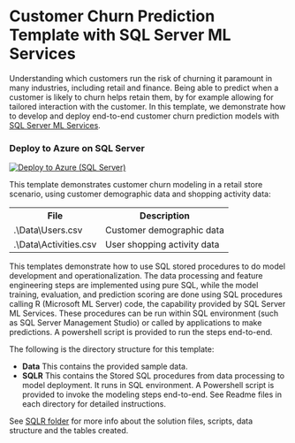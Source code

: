 # Customer Churn Prediction Template with SQL Server ML Services
Understanding which customers run the risk of churning it paramount in many industries, including retail and finance.
Being able to predict when a customer is likely to churn helps retain them, by for example allowing for tailored interaction with the customer.
In this template, we demonstrate how to develop and deploy end-to-end customer churn prediction models with [SQL Server ML Services](https://docs.microsoft.com/en-us/sql/advanced-analytics/what-is-sql-server-machine-learning). 

### Deploy to Azure on SQL Server
[![Deploy to Azure (SQL Server)](https://raw.githubusercontent.com/Azure/Azure-CortanaIntelligence-SolutionAuthoringWorkspace/master/docs/images/DeployToAzure.PNG)](https://portal.azure.com/#create/Microsoft.Template/uri/https%3A%2F%2Fraw.githubusercontent.com%2FMicrosoft%2FSQL-Server-R-Services-Samples%2Fmaster%2FChurn%2FArmTemplates%2Fchurn_arm.json)


This template demonstrates customer churn modeling in a retail store scenario, using customer demographic data and shopping activity data:
<table style="width:85%">
  <tr>
    <th>File</th>
    <th>Description</th>
  </tr>
  <tr>
    <td>.\Data\Users.csv</td>
    <td>Customer demographic data</td>
  </tr>
  <tr>
    <td>.\Data\Activities.csv</td>
    <td>User shopping activity data</td>
  </tr>
</table>

This templates demonstrate how to use SQL stored procedures to do model development and operationalization. The data processing and feature engineering steps are implemented using pure SQL, while the model training, evaluation, and prediction scoring are done using SQL procedures calling R (Microsoft ML Server) code, the capability provided by SQL Server ML Services. These procedures can be run within SQL environment (such as SQL Server Management Studio) or called by applications to make predictions. A powershell script is provided to run the steps end-to-end. 

The following is the directory structure for this template:

* **Data**    This contains the provided sample data.
* **SQLR**    This contains the Stored SQL procedures from data processing to model deployment. It runs in SQL environment. A Powershell script is provided to invoke the modeling steps end-to-end.  See Readme files in each directory for detailed instructions.

See <a href="https://github.com/Microsoft/SQL-Server-R-Services-Samples/tree/master/Churn/SQLR">SQLR folder</a> for more info about the solution files, scripts, data structure and the tables created.